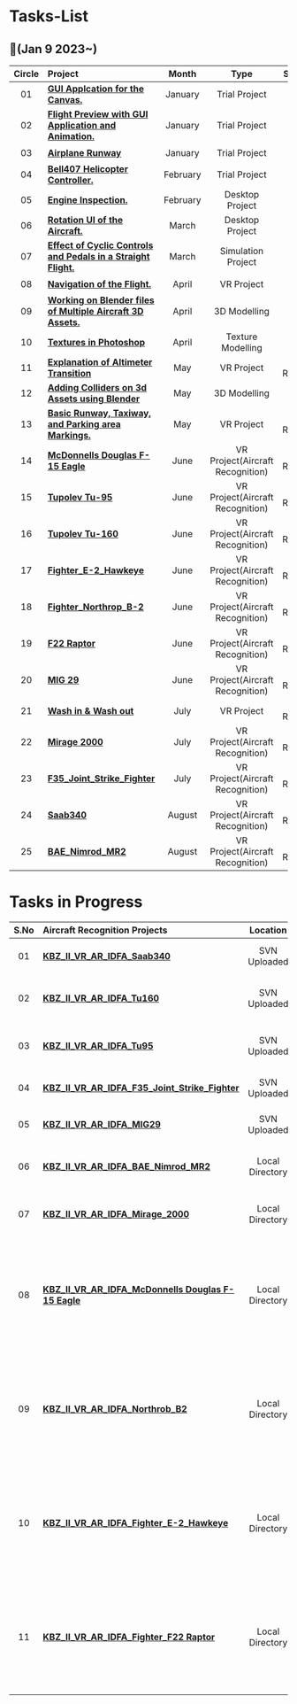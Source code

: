 # Tasks-List

##  :notebook_with_decorative_cover:(Jan 9 2023~)

| Circle | Project                                                      |            Month            |                            Type                             |                            Status                             |
| :----: | :----------------------------------------------------------- | :----------------------------: | :----------------------------------------------------------: | :----------------------------------------------------------: |
|   01   | [**GUI Applcation for the Canvas.**]()     |               January                |  Trial Project   |  :heavy_check_mark:   |
|   02   | [**Flight Preview with GUI Application and Animation.**]()     |               January                |  Trial Project   |  :heavy_check_mark:   |
|   03   | [**Airplane Runway**]()     |               January                |  Trial Project   |  :heavy_check_mark:   |
|   04   | [**Bell407 Helicopter Controller.**]()     |               February                |  Trial Project   |  :heavy_check_mark:   |
|   05   | [**Engine Inspection.**]()     |               February                |  Desktop Project   |  :heavy_check_mark:   |
|   06   | [**Rotation UI of the Aircraft.**]()     |               March                |  Desktop Project   |  :heavy_check_mark:   |
|   07   | [**Effect of Cyclic Controls and Pedals in a Straight Flight.**]()     |               March                |  Simulation Project   |  :heavy_check_mark:   |
|   08   | [**Navigation of the Flight.**]()     |               April                |  VR Project   |  :heavy_check_mark:   |
|   09   | [**Working on Blender files of Multiple Aircraft 3D Assets.**]()     |               April                |  3D Modelling   |  :heavy_check_mark:   |
|   10   | [**Textures in Photoshop**]()     |               April                |  Texture Modelling   |  :heavy_check_mark:   |
|   11   | [**Explanation of Altimeter Transition**]()     |               May                |  VR Project   |  ID Review   |
|   12   | [**Adding Colliders on 3d Assets using Blender**]()     |               May                |  3D Modelling   |  :heavy_check_mark:   |
|   13   | [**Basic Runway, Taxiway, and Parking area Markings.**]()     |               May                |  VR Project   |  ID Review   |
|   14   | [**McDonnells Douglas F-15 Eagle**]()     |               June                |  VR Project(Aircraft Recognition)   |  ID Review   |
|   15   | [**Tupolev Tu-95**]()     |               June                |  VR Project(Aircraft Recognition)   |  ID Review   |
|   16   | [**Tupolev Tu-160**]()     |               June                |  VR Project(Aircraft Recognition)   |  ID Review   |
|   17   | [**Fighter_E-2_Hawkeye**]()     |               June                |  VR Project(Aircraft Recognition)   |  ID Review   |
|   18   | [**Fighter_Northrop_B-2**]()     |               June                |  VR Project(Aircraft Recognition)   |  ID Review   |
|   19   | [**F22 Raptor**]()     |               June                |  VR Project(Aircraft Recognition)   |  ID Review   |
|   20   | [**MIG 29**]()     |               June                |  VR Project(Aircraft Recognition)   |  ID Review   |
|   21   | [**Wash in & Wash out**]()     |               July                |  VR Project   |  ID Review   |
|   22   | [**Mirage 2000**]()     |               July                |  VR Project(Aircraft Recognition)   |  ID Review   |
|   23   | [**F35_Joint_Strike_Fighter**]()     |               July                |  VR Project(Aircraft Recognition)   |  ID Review   |
|   24   | [**Saab340**]()     |               August                |  VR Project(Aircraft Recognition)   |  ID Review   |
|   25   | [**BAE_Nimrod_MR2**]()     |               August                |  VR Project(Aircraft Recognition)   |  ID Review   |

# Tasks in Progress

| S.No   | Aircraft Recognition Projects                                |            Location                       |                            Progress                          |                            Status                            |
| :----: | :----------------------------------------------------------- | :----------------------------:            | :----------------------------------------------------------: | :----------------------------------------------------------: |
|   01   | [**KBZ_II_VR_AR_IDFA_Saab340**]()                            |          SVN Uploaded                     |                 :heavy_check_mark:                           |                     Ready for Review from QA                 |
|   02   | [**KBZ_II_VR_AR_IDFA_Tu160**]()                              |          SVN Uploaded                     |                 Reset Tracker On load (Pending)              |                     Ready for Review from QA                 |
|   03   | [**KBZ_II_VR_AR_IDFA_Tu95**]()                               |          SVN Uploaded                     |                 Reset Tracker On load (Pending)              |                     Ready for Review from QA                 |
|   04   | [**KBZ_II_VR_AR_IDFA_F35_Joint_Strike_Fighter**]()           |          SVN Uploaded                     |                 :heavy_check_mark:                           |                     Ready for Review from QA                 |
|   05   | [**KBZ_II_VR_AR_IDFA_MIG29**]()                              |          SVN Uploaded                     |                 :heavy_check_mark:                           |                     Ready for Review from QA                 |
|   06   | [**KBZ_II_VR_AR_IDFA_BAE_Nimrod_MR2**]()                     |        Local Directory                    |                 Reset Tracker On load (Pending)              |                  Ready for Review from Department            |
|   07   | [**KBZ_II_VR_AR_IDFA_Mirage_2000**]()                        |        Local Directory                    |                 :heavy_check_mark:                           |                  Ready for Review from Department            |
|   08   | [**KBZ_II_VR_AR_IDFA_McDonnells Douglas F-15 Eagle**]()      |        Local Directory                    | Global Issues, New Images, Icon Placements, Reset Tracker on Load, Replacement of Scripts (Pending) |                  NA   |
|   09   | [**KBZ_II_VR_AR_IDFA_Northrob_B2**]()                        |        Local Directory                    | Global Issues, New Images, Icon Placements, Reset Tracker on Load, Replacement of Scripts (Pending) |                  NA   |
|   10   | [**KBZ_II_VR_AR_IDFA_Fighter_E-2_Hawkeye**]()                |        Local Directory                    | Global Issues, New Images, Icon Placements, Reset Tracker on Load, Replacement of Scripts (Pending) |                  NA   |
|   11   | [**KBZ_II_VR_AR_IDFA_Fighter_F22 Raptor**]()                 |        Local Directory                    | Global Issues, New Images, Icon Placements, Reset Tracker on Load, Replacement of Scripts (Pending) |                  NA   |
